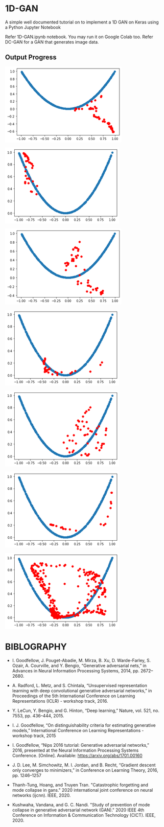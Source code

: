 # 1D-GAN
A simple well documented tutorial on to implement a 1D GAN on Keras using a Python Jupyter Notebook

Refer 1D-GAN.ipynb notebook. You may run it on Google Colab too.
Refer DC-GAN for a GAN that generates image data.

## Output Progress

![1](https://github.com/abhaskumarsinha/1D-GAN/raw/main/sample-outputs/1.png)

![2](https://github.com/abhaskumarsinha/1D-GAN/raw/main/sample-outputs/2.png)

![3](https://github.com/abhaskumarsinha/1D-GAN/raw/main/sample-outputs/3.png)

![4](https://github.com/abhaskumarsinha/1D-GAN/raw/main/sample-outputs/4.png)

![5](https://github.com/abhaskumarsinha/1D-GAN/raw/main/sample-outputs/5.png)

![6](https://github.com/abhaskumarsinha/1D-GAN/raw/main/sample-outputs/6.png)

![7](https://github.com/abhaskumarsinha/1D-GAN/raw/main/sample-outputs/7.png)

# **BIBLOGRAPHY**


- I. Goodfellow, J. Pouget-Abadie, M. Mirza, B. Xu, D. Warde-Farley, S. Ozair, A. Courville, and Y. Bengio, “Generative adversarial nets,” in Advances in Neural Information Processing Systems, 2014, pp. 2672–2680.

- A. Radford, L. Metz, and S. Chintala, “Unsupervised representation learning with deep convolutional generative adversarial networks,” in Proceedings of the 5th International Conference on Learning Representations (ICLR) - workshop track, 2016.

- Y. LeCun, Y. Bengio, and G. Hinton, “Deep learning,” Nature, vol. 521, no. 7553, pp. 436–444, 2015.

- I. J. Goodfellow, “On distinguishability criteria for estimating generative models,” International Conference on Learning Representations - workshop track, 2015

- I. Goodfellow, “Nips 2016 tutorial: Generative adversarial networks,” 2016, presented at the Neural Information Processing Systems Conference. [Online]. Available: https://arxiv.org/abs/1701.00160

- J. D. Lee, M. Simchowitz, M. I. Jordan, and B. Recht, “Gradient descent only converges to minimizers,” in Conference on Learning Theory, 2016, pp. 1246–1257

- Thanh-Tung, Hoang, and Truyen Tran. "Catastrophic forgetting and mode collapse in gans." 2020 international joint conference on neural networks (ijcnn). IEEE, 2020.

- Kushwaha, Vandana, and G. C. Nandi. "Study of prevention of mode collapse in generative adversarial network (GAN)." 2020 IEEE 4th Conference on Information & Communication Technology (CICT). IEEE, 2020.

